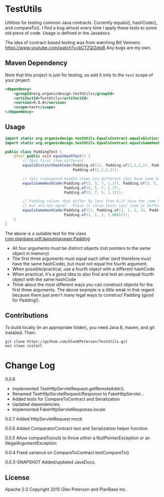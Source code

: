 # TestUtils
Utilities for testing common Java contracts.  Currently equals(), hashCode(), and compareTo().
I find a bug almost every time I apply these tests to some old piece of code.  Usage is defined in the Javadocs.

The idea of contract-based testing was from watching Bill Venners:
https://www.youtube.com/watch?v=bCTZQi2dpl8
Any bugs are my own.

## Maven Dependency
Note that this project is just for testing, so add it only to the `test` scope of your project:
```xml
<dependency>
	<groupId>org.organicdesign.testUtils</groupId>
	<artifactId>TestUtils</artifactId>
	<version>0.0.8</version>
	<scope>test</scope>
</dependency>
```

## Usage
```java
import static org.organicdesign.testUtils.EqualsContract.equalsDistinctHashCode;
import static org.organicdesign.testUtils.EqualsContract.equalsSameHashCode;

public class PaddingTest {
    @Test public void equalHashTest() {
        // Test first item different
        equalsDistinctHashCode(Padding.of(1), Padding.of(1,1,1,1), Padding.of(1),
                               Padding.of(2,1,1,1));

        // Test transposed middle items are different (but have same hashcode)
        equalsSameHashCode(Padding.of(3, 5, 7, 1.1f), Padding.of(3, 5, 7, 1.1f),
                           Padding.of(3, 5, 7, 1.1f),
                           Padding.of(3, 7, 5, 1.1f));

        // Padding values that differ by less than 0.1f have the same hashcode
        // but are not equal.  Prove it (also tests last item is different):
        equalsSameHashCode(Padding.of(1), Padding.of(1, 1, 1, 1), Padding.of(1),
                           Padding.of(1, 1, 1, 1.0001f));
    }
}
```

The above is a suitable test for the class [com.planbase.pdf.layoutmanager.Padding](https://github.com/GlenKPeterson/PdfLayoutManager/blob/master/src/main/java/com/planbase/pdf/layoutmanager/Padding.java)

* All four arguments must be distinct objects (not pointers to the same object in memory)
* The first three arguments must equal each other (and therefore must have the same hashCode), but must not equal the fourth argument.
* When possible/practical, use a fourth object with a different hashCode
* When practical, it's a good idea to also find and test an unequal fourth object with the same hashCode
* Think about the most different ways you can construct objects for the first three arguments.  The above example is a little weak in that regard because there just aren't many legal ways to construct Padding (good for Padding!).

## Contributions
To build locally (in an appropriate folder), you need Java 8, maven, and git installed.  Then:
```bash
git clone https://github.com/GlenKPeterson/TestUtils.git
mvn clean install
```

# Change Log
0.0.8
 - Implemented TestHttpServletRequest.getRemoteAddr().
 - Renamed TestHttpServletRequest/Response to FakeHttpServlet...
 - Added tests for CompareToContract and Serialization
 - Updated dependencies.
 - Implemented FakeHttpServletResponse.locale

0.0.7 Added HttpServletRequest mock

0.0.6 Added ComparatorContract test and Serialization helper function.

0.0.5 Allow compareTo(null) to throw *either* a NullPointerException or an IllegalArgumentException

0.0.4 Fixed variance on CompareToContract.testCompareTo()

0.0.3-SNAPSHOT Added/updated JavaDocs.

## License
Apache 2.0 Copyright 2015 Glen Peterson and PlanBase Inc.
